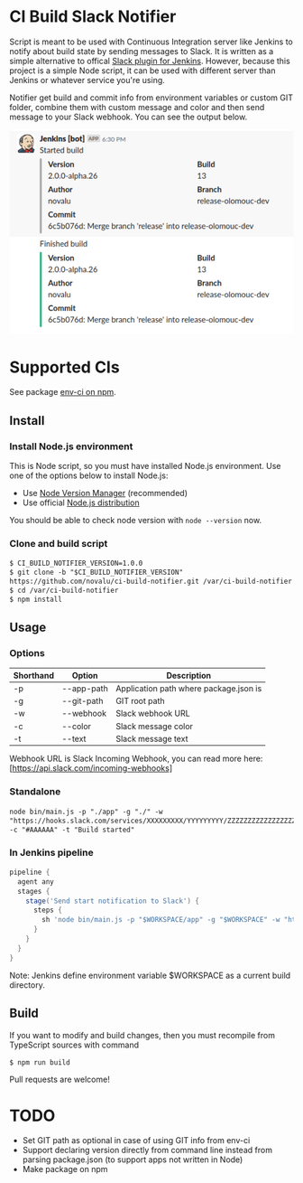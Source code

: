 # CI Build Slack Notifier

Script is meant to be used with Continuous Integration server like Jenkins to notify about build state by sending messages to Slack. It is written as a simple alternative to offical [Slack plugin for Jenkins](https://github.com/jenkinsci/slack-plugin). However, because this project is a simple Node script, it can be used with different server than Jenkins or whatever service you're using.

Notifier get build and commit info from environment variables or custom GIT folder, combine them with custom message and color and then send message to your Slack webhook. You can see the output below.

![Slack screenshot](https://raw.githubusercontent.com/novalu/ci-build-notifier/master/assets/slack-screenshot.png)

# Supported CIs

See package [env-ci on npm](https://www.npmjs.com/package/env-ci).

## Install

### Install Node.js environment

This is Node script, so you must have installed Node.js environment. Use one of the options below to install Node.js:

* Use [Node Version Manager](https://github.com/nvm-sh/nvm) (recommended)
* Use official [Node.js distribution](https://nodejs.org/en/) 

You should be able to check node version with `node --version` now.

### Clone and build script

```shell script
$ CI_BUILD_NOTIFIER_VERSION=1.0.0
$ git clone -b "$CI_BUILD_NOTIFIER_VERSION" https://github.com/novalu/ci-build-notifier.git /var/ci-build-notifier
$ cd /var/ci-build-notifier
$ npm install
```

## Usage

### Options

| Shorthand | Option | Description  |
| ------------- |-------------| -----|
| -p | --app-path | Application path where package.json is |
| -g | --git-path | GIT root path |
| -w | --webhook | Slack webhook URL |
| -c | --color | Slack message color |
| -t | --text | Slack message text |

Webhook URL is Slack Incoming Webhook, you can read more here: [https://api.slack.com/incoming-webhooks]

### Standalone

```shell script
node bin/main.js -p "./app" -g "./" -w "https://hooks.slack.com/services/XXXXXXXXX/YYYYYYYYY/ZZZZZZZZZZZZZZZZZZZZZZZZ" -c "#AAAAAA" -t "Build started"
```

### In Jenkins pipeline

```groovy
pipeline {
  agent any
  stages {
    stage('Send start notification to Slack') {
      steps {
        sh 'node bin/main.js -p "$WORKSPACE/app" -g "$WORKSPACE" -w "https://hooks.slack.com/services/XXXXXXXXX/YYYYYYYYY/ZZZZZZZZZZZZZZZZZZZZZZZZ" -c "#AAAAAA" -t "Build started"'
      }
    }
  }
}
```

Note: Jenkins define environment variable $WORKSPACE as a current build directory.

## Build

If you want to modify and build changes, then you must recompile from TypeScript sources with command

```
$ npm run build
```

Pull requests are welcome!

# TODO

* Set GIT path as optional in case of using GIT info from env-ci
* Support declaring version directly from command line instead from parsing package.json (to support apps not written in Node)
* Make package on npm